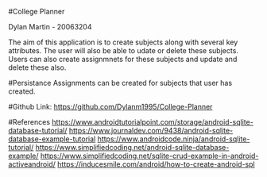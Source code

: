 #College Planner

Dylan Martin - 20063204

The aim of this application is to create subjects along with several key attributes. The user will also be able to udate or delete these subjects. Users can also create assignmnets for these subjects and update and delete these also.

#Persistance
Assignments can be created for subjects that user has created.

#Github Link: https://github.com/Dylanm1995/College-Planner

#References
https://www.androidtutorialpoint.com/storage/android-sqlite-database-tutorial/
https://www.journaldev.com/9438/android-sqlite-database-example-tutorial
https://www.androidcode.ninja/android-sqlite-tutorial/
https://www.simplifiedcoding.net/android-sqlite-database-example/
https://www.simplifiedcoding.net/sqlite-crud-example-in-android-activeandroid/
https://inducesmile.com/android/how-to-create-android-spl

